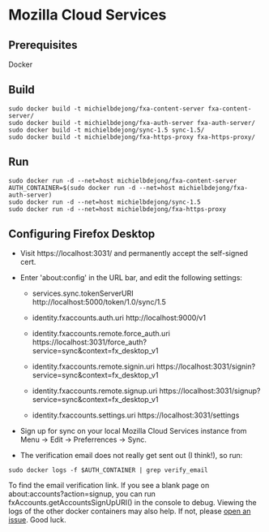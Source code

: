 # Mozilla Cloud Services

## Prerequisites

Docker

## Build

````
sudo docker build -t michielbdejong/fxa-content-server fxa-content-server/
sudo docker build -t michielbdejong/fxa-auth-server fxa-auth-server/
sudo docker build -t michielbdejong/sync-1.5 sync-1.5/
sudo docker build -t michielbdejong/fxa-https-proxy fxa-https-proxy/
````

## Run

````
sudo docker run -d --net=host michielbdejong/fxa-content-server
AUTH_CONTAINER=$(sudo docker run -d --net=host michielbdejong/fxa-auth-server)
sudo docker run -d --net=host michielbdejong/sync-1.5
sudo docker run -d --net=host michielbdejong/fxa-https-proxy
````

## Configuring Firefox Desktop

* Visit https://localhost:3031/ and permanently accept the self-signed cert.

* Enter 'about:config' in the URL bar, and edit the following settings:

  * services.sync.tokenServerURI			http://localhost:5000/token/1.0/sync/1.5

  * identity.fxaccounts.auth.uri			http://localhost:9000/v1

  * identity.fxaccounts.remote.force_auth.uri	https://localhost:3031/force_auth?service=sync&context=fx_desktop_v1
  * identity.fxaccounts.remote.signin.uri		https://localhost:3031/signin?service=sync&context=fx_desktop_v1
  * identity.fxaccounts.remote.signup.uri		https://localhost:3031/signup?service=sync&context=fx_desktop_v1
  * identity.fxaccounts.settings.uri		https://localhost:3031/settings

* Sign up for sync on your local Mozilla Cloud Services instance from Menu -> Edit -> Preferrences -> Sync.
* The verification email does not really get sent out (I think!), so run:

````
sudo docker logs -f $AUTH_CONTAINER | grep verify_email
````

To find the email verification link. If you see a blank page on about:accounts?action=signup, you can run fxAccounts.getAccountsSignUpURI() in the console to debug. Viewing the logs of the other docker containers may also help. If not, please [open an issue](https://github.com/michielbdejong/mozcloud/issues/new). Good luck.
